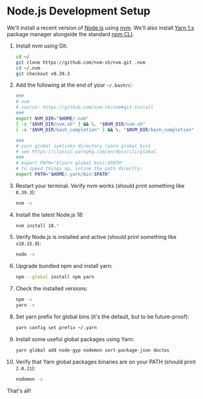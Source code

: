 # Node.js Development Setup

We'll install a recent version of [Node.js](https://nodejs.org/en/) using [nvm](https://github.com/nvm-sh/nvm).
We'll also install [Yarn 1.x](https://classic.yarnpkg.com/en/) package manager alongside the
standard [npm CLI](https://docs.npmjs.com/about-npm).


1. Install nvm using Git:
   ```bash
   cd ~/
   git clone https://github.com/nvm-sh/nvm.git .nvm
   cd ~/.nvm
   git checkout v0.39.3
   ```

2. Add the following at the end of your `~/.bashrc`:
   ```bash
   ###
   # nvm
   # source: https://github.com/nvm-sh/nvm#git-install
   ###
   export NVM_DIR="$HOME/.nvm"
   [ -s "$NVM_DIR/nvm.sh" ] && \. "$NVM_DIR/nvm.sh"                   # This loads nvm
   [ -s "$NVM_DIR/bash_completion" ] && \. "$NVM_DIR/bash_completion" # This loads nvm bash_completion
   
   ###
   # yarn global symlinks directory (yarn global bin)
   # see https://classic.yarnpkg.com/en/docs/cli/global
   ###
   # export PATH="$(yarn global bin):$PATH"
   # to speed things up, inline the path directly:
   export PATH="$HOME/.yarn/bin:$PATH"
   ```

3. Restart your terminal. Verify nvm works (should print something like `0.39.3`):
   ```bash
   nvm -v
   ```

4. Install the latest Node.js 18:
   ```bash
   nvm install 18.*
   ```

5. Verify Node.js is installed and active (should print something like `v18.15.0`):
   ```bash
   node -v
   ```

6. Upgrade bundled npm and install yarn:
   ```bash
   npm --global install npm yarn
   ```

7. Check the installed versions:
   ```bash
   npm -v
   yarn -v
   ```

8. Set yarn prefix for global bins (it's the default, but to be future-proof):
   ```bash
   yarn config set prefix ~/.yarn
   ```

9. Install some useful global packages using Yarn:
   ```bash
   yarn global add node-gyp nodemon sort-package-json doctoc
   ```

10. Verify that Yarn global packages binaries are on your PATH (should print `2.0.21`):
	```bash
	nodemon -v
	```

That's all!
